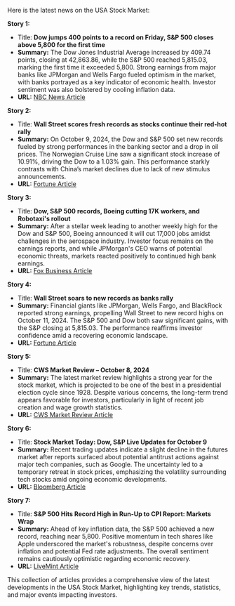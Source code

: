 Here is the latest news on the USA Stock Market:

**Story 1:**
- Title: **Dow jumps 400 points to a record on Friday, S&P 500 closes above 5,800 for the first time**
- **Summary:** The Dow Jones Industrial Average increased by 409.74 points, closing at 42,863.86, while the S&P 500 reached 5,815.03, marking the first time it exceeded 5,800. Strong earnings from major banks like JPMorgan and Wells Fargo fueled optimism in the market, with banks portrayed as a key indicator of economic health. Investor sentiment was also bolstered by cooling inflation data.
- **URL:** [NBC News Article](https://www.nbcnews.com/business/markets/dow-jumps-400-points-record-friday-sp-500-closes-5800-first-time-rcna175098)

**Story 2:**
- Title: **Wall Street scores fresh records as stocks continue their red-hot rally**
- **Summary:** On October 9, 2024, the Dow and S&P 500 set new records fueled by strong performances in the banking sector and a drop in oil prices. The Norwegian Cruise Line saw a significant stock increase of 10.91%, driving the Dow to a 1.03% gain. This performance starkly contrasts with China’s market declines due to lack of new stimulus announcements.
- **URL:** [Fortune Article](https://fortune.com/2024/10/09/stock-market-today-dow-sp500-nasdaq-records/)

**Story 3:**
- Title: **Dow, S&P 500 records, Boeing cutting 17K workers, and Robotaxi's rollout**
- **Summary:** After a stellar week leading to another weekly high for the Dow and S&P 500, Boeing announced it will cut 17,000 jobs amidst challenges in the aerospace industry. Investor focus remains on the earnings reports, and while JPMorgan's CEO warns of potential economic threats, markets reacted positively to continued high bank earnings.
- **URL:** [Fox Business Article](https://www.foxbusiness.com/markets/dow-sp-500-records-jamie-dimons-warning-robotaxis-rollout)

**Story 4:**
- Title: **Wall Street soars to new records as banks rally**
- **Summary:** Financial giants like JPMorgan, Wells Fargo, and BlackRock reported strong earnings, propelling Wall Street to new record highs on October 11, 2024. The S&P 500 and Dow both saw significant gains, with the S&P closing at 5,815.03. The performance reaffirms investor confidence amid a recovering economic landscape.
- **URL:** [Fortune Article](https://fortune.com/2024/10/11/date-stock-market-today-dow-sp500-nasdaq-5/)

**Story 5:**
- Title: **CWS Market Review – October 8, 2024**
- **Summary:** The latest market review highlights a strong year for the stock market, which is projected to be one of the best in a presidential election cycle since 1928. Despite various concerns, the long-term trend appears favorable for investors, particularly in light of recent job creation and wage growth statistics.
- **URL:** [CWS Market Review Article](https://cws.substack.com/p/cws-market-review-october-8-2024)

**Story 6:**
- Title: **Stock Market Today: Dow, S&P Live Updates for October 9**
- **Summary:** Recent trading updates indicate a slight decline in the futures market after reports surfaced about potential antitrust actions against major tech companies, such as Google. The uncertainty led to a temporary retreat in stock prices, emphasizing the volatility surrounding tech stocks amid ongoing economic developments.
- **URL:** [Bloomberg Article](https://www.bloomberg.com/news/articles/2024-10-08/stock-market-today-dow-s-p-live-updates?utm_medium=social&utm_content=crypto&utm_source=twitter&utm_campaign=socialflow-organic)

**Story 7:**
- Title: **S&P 500 Hits Record High in Run-Up to CPI Report: Markets Wrap**
- **Summary:** Ahead of key inflation data, the S&P 500 achieved a new record, reaching near 5,800. Positive momentum in tech shares like Apple underscored the market's robustness, despite concerns over inflation and potential Fed rate adjustments. The overall sentiment remains cautiously optimistic regarding economic recovery.
- **URL:** [LiveMint Article](https://www.livemint.com/news/sp-500-hits-record-high-in-run-up-to-cpi-report-markets-wrap-11728506780386.html)

This collection of articles provides a comprehensive view of the latest developments in the USA Stock Market, highlighting key trends, statistics, and major events impacting investors.